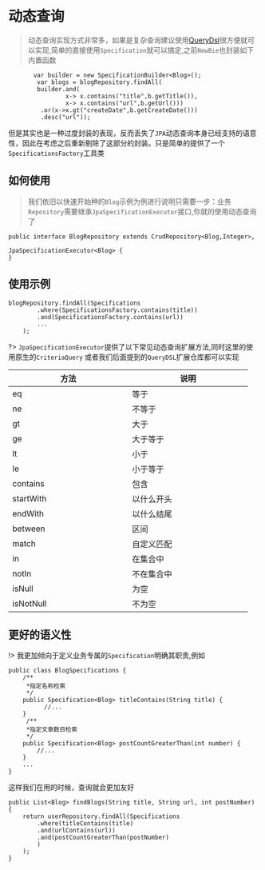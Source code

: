 # 动态查询

> 动态查询实现方式非常多，如果是复杂查询建议使用[QueryDsl](数据操作.md)很方便就可以实现,简单的直接使用`Specification`就可以搞定,之前`NewBie`也封装如下内置函数

```
       var builder = new SpecificationBuilder<Blog>();
        var blogs = blogRepository.findAll(
        builder.and(
                x-> x.contains("title",b.getTitle()),
                x-> x.contains("url",b.getUrl()))
         .or(x->x.gt("createDate",b.getCreateDate()))
         .desc("url"));
```

但是其实也是一种过度封装的表现，反而丢失了`JPA`动态查询本身已经支持的语意性，因此在考虑之后重新剔除了这部分的封装。只是简单的提供了一个`SpecificationsFactory`工具类

## 如何使用

> 我们依旧以快速开始种的`Blog`示例为例进行说明只需要一步：业务`Repository`需要继承`JpaSpecificationExecutor`接口,你就的使用动态查询了

```
public interface BlogRepository extends CrudRepository<Blog,Integer>,
                                                        JpaSpecificationExecutor<Blog> {
}
```

## 使用示例

```
blogRepository.findAll(Specifications
        .where(SpecificationsFactory.contains(title))
        .and(SpecificationsFactory.contains(url))
        ...
    );
```

?> `JpaSpecificationExecutor`提供了以下常见动态查询扩展方法,同时这里的使用原生的`CriteriaQuery` 或者我们后面提到的`QueryDSL`扩展仓库都可以实现

| &emsp;&emsp;&emsp;&emsp;&emsp;&emsp;方法&emsp;&emsp;&emsp;&emsp;&emsp;&emsp;|&emsp;&emsp;&emsp;&emsp;&emsp;&emsp;说明&emsp;&emsp;&emsp;&emsp;&emsp;&emsp; |
| ------------------------ | ------------------------------ |
| eq |  等于  |
| ne | 不等于 |
| gt | 大于 |
| ge | 大于等于 |
| lt | 小于 |
| le | 小于等于 |
| contains | 包含 |
| startWith | 以什么开头 |
| endWith | 以什么结尾 |
| between | 区间 |
| match | 自定义匹配 |
| in | 在集合中 |
| notIn | 不在集合中 |
| isNull | 为空 |
| isNotNull | 不为空 |

## 更好的语义性

!> 我更加倾向于定义业务专属的`Specification`明确其职责,例如
``` BlogSpecifications
public class BlogSpecifications {
    /**
     *指定名称检索
     */
    public Specification<Blog> titleContains(String title) {
          //...
    }
     /**
     *指定文章数目检索
     */
    public Specification<Blog> postCountGreaterThan(int number) {
        //...
    }
    ...
}
```
这样我们在用的时候，查询就会更加友好
```
public List<Blog> findBlogs(String title, String url, int postNumber) {
    return userRepository.findAll(Specifications
        .where(titleContains(title)
        .and(urlContains(url))
        .and(postCountGreaterThan(postNumber)
        )
    );
}
```

